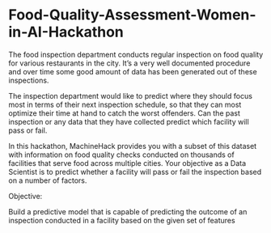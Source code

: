 # Food-Quality-Assessment-Women-in-AI-Hackathon

The food inspection department conducts regular inspection on food quality for various restaurants in the city. 
It’s a very well documented procedure and over time some good amount of data has been generated out of these inspections. 

The inspection department would like to predict where they should focus most in terms of their next inspection schedule,
so that they can most optimize their time at hand to catch the worst offenders.
Can the past inspection or any data that they have collected predict which facility will pass or fail.

In this hackathon, MachineHack provides you with a subset of this dataset with information on food quality checks conducted
on thousands of facilities that serve food across multiple cities. Your objective as a Data Scientist is to predict whether a 
facility will pass or fail the inspection based on a number of factors.

Objective:

Build a predictive model that is capable of predicting the outcome of an inspection conducted in a facility based on the
given set of features
